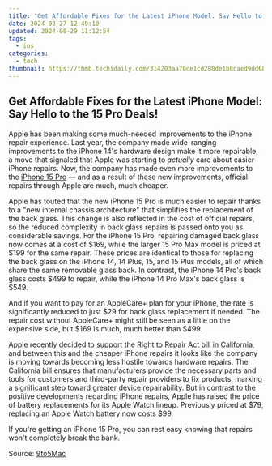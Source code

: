 ```yaml
---
title: "Get Affordable Fixes for the Latest iPhone Model: Say Hello to the 15 Pro Deals!"
date: 2024-08-27 12:40:10
updated: 2024-08-29 11:12:54
tags:
  - ios
categories:
  - tech
thumbnail: https://thmb.techidaily.com/314203aa70ce1cd280de1b8caed9dd68a2d3fe23b8a42bb326b5ec5adab13e40.jpg
---
```


## Get Affordable Fixes for the Latest iPhone Model: Say Hello to the 15 Pro Deals!

Apple has been making some much-needed improvements to the iPhone repair experience. Last year, the company made wide-ranging improvements to the iPhone 14's hardware design make it more repairable, a move that signaled that Apple was starting to _actually_ care about easier iPhone repairs. Now, the company has made even more improvements to the [iPhone 15 Pro](https://unlock-android.techidaily.com/7-ways-to-unlock-a-locked-vivo-v30-pro-phone-by-drfone-android/) — and as a result of these new improvements, official repairs through Apple are much, much cheaper.

 Apple has touted that the new iPhone 15 Pro is much easier to repair thanks to a "new internal chassis architecture" that simplifies the replacement of the back glass. This change is also reflected in the cost of official repairs, so the reduced complexity in back glass repairs is passed onto you as considerable savings. For the iPhone 15 Pro, repairing damaged back glass now comes at a cost of $169, while the larger 15 Pro Max model is priced at $199 for the same repair. These prices are identical to those for replacing the back glass on the iPhone 14, 14 Plus, 15, and 15 Plus models, all of which share the same removable glass back. In contrast, the iPhone 14 Pro's back glass costs $499 to repair, while the iPhone 14 Pro Max's back glass is $549.

 And if you want to pay for an AppleCare+ plan for your iPhone, the rate is significantly reduced to just $29 for back glass replacement if needed. The repair cost without AppleCare+ might still be seen as a little on the expensive side, but $169 is much, much better than $499.

 Apple recently decided to [support the Right to Repair Act bill in California](https://facebook-video-footage.techidaily.com/new-2024-approved-best-free-youtube-intro-makers-to-create-awesome-intros/), and between this and the cheaper iPhone repairs it looks like the company is moving towards becoming less hostile towards hardware repairs. The California bill ensures that manufacturers provide the necessary parts and tools for customers and third-party repair providers to fix products, marking a significant step toward greater device repairability. But in contrast to the positive developments regarding iPhone repairs, Apple has raised the price of battery replacements for its Apple Watch lineup. Previously priced at $79, replacing an Apple Watch battery now costs $99.

 If you're getting an iPhone 15 Pro, you can rest easy knowing that repairs won't completely break the bank.

 Source: [9to5Mac](https://9to5mac.com/2023/09/17/replacing-back-glass-iphone-15-pro/)

<ins class="adsbygoogle"
     style="display:block"
     data-ad-format="autorelaxed"
     data-ad-client="ca-pub-7571918770474297"
     data-ad-slot="1223367746"></ins>



<ins class="adsbygoogle"
     style="display:block"
     data-ad-client="ca-pub-7571918770474297"
     data-ad-slot="8358498916"
     data-ad-format="auto"
     data-full-width-responsive="true"></ins>
